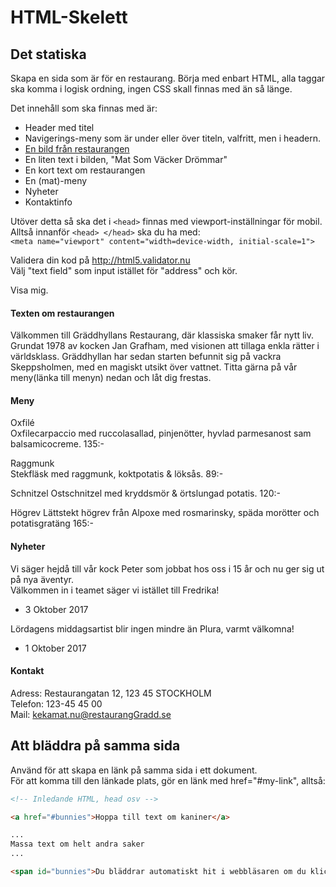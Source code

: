 # HTML-Skelett


## Det statiska  

Skapa en sida som är för en restaurang. 
Börja med enbart HTML, alla taggar ska komma i logisk ordning, ingen CSS skall finnas med än så länge.

Det innehåll som ska finnas med är:  
* Header med titel
* Navigerings-meny som är under eller över titeln, valfritt, men i headern.
* [En bild från restaurangen](http://nicullman.se/webbutv/images.html)
* En liten text i bilden, "Mat Som Väcker Drömmar"
* En kort text om restaurangen
* En (mat)-meny
* Nyheter
* Kontaktinfo

Utöver detta så ska det i ```<head>``` finnas med viewport-inställningar för mobil. 
Alltså innanför ```<head> </head>``` ska du ha med:  
```<meta name="viewport" content="width=device-width, initial-scale=1">```

Validera din kod på http://html5.validator.nu  
Välj "text field" som input istället för "address" och kör.

Visa mig.

#### Texten om restaurangen  
Välkommen till Gräddhyllans Restaurang, där klassiska smaker får nytt liv. Grundat 1978 av kocken
Jan Grafham, med visionen att tillaga enkla rätter i världsklass. Gräddhyllan har sedan starten befunnit sig på vackra Skeppsholmen,
med en magiskt utsikt över vattnet. Titta gärna på vår meny(länka till menyn) nedan och låt dig frestas. 

#### Meny
Oxfilé  
Oxfilecarpaccio med ruccolasallad, pinjenötter, hyvlad parmesanost sam balsamicocreme. 135:-

Raggmunk  
Stekfläsk med raggmunk, koktpotatis & löksås. 89:-

Schnitzel
Ostschnitzel med kryddsmör & örtslungad potatis. 120:-

Högrev
Lättstekt högrev från Alpoxe med rosmarinsky, späda morötter och potatisgratäng 165:-

#### Nyheter

Vi säger hejdå till vår kock Peter som jobbat hos oss i 15 år och nu ger sig ut på nya äventyr.  
Välkommen in i teamet säger vi istället till Fredrika!
- 3 Oktober 2017

Lördagens middagsartist blir ingen mindre än Plura, varmt välkomna!
- 1 Oktober 2017

#### Kontakt

Adress: Restaurangatan 12, 123 45 STOCKHOLM  
Telefon: 123-45 45 00  
Mail: kekamat.nu@restaurangGradd.se

## Att bläddra på samma sida

Använd <a name="my-link"></a> för att skapa en länk på samma sida i ett dokument.  
För att komma till den länkade plats, gör en länk med href="#my-link", alltså:

```HTML
<!-- Inledande HTML, head osv -->

<a href="#bunnies">Hoppa till text om kaniner</a>

...
Massa text om helt andra saker  
...  

<span id="bunnies">Du bläddrar automatiskt hit i webbläsaren om du klickar på #bunnies-länken.</span>

```

